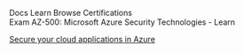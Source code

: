 Docs  Learn  Browse Certifications  
Exam AZ-500: Microsoft Azure Security Technologies - Learn

<a href="https://docs.microsoft.com/learn/paths/secure-your-cloud-apps/">Secure your cloud applications in Azure</a>
<a href=""></a>
<a href=""></a>
<a href=""></a>
<a href=""></a>
<a href=""></a>
<a href=""></a>
<a href=""></a>
<a href=""></a>
<a href=""></a>
<a href=""></a>
<a href=""></a>
